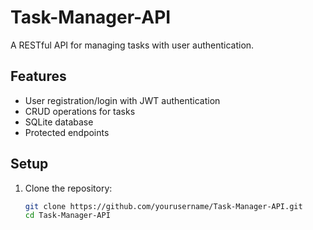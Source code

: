 # Task-Manager-API

A RESTful API for managing tasks with user authentication.

## Features
- User registration/login with JWT authentication
- CRUD operations for tasks
- SQLite database
- Protected endpoints

## Setup

1. Clone the repository:
   ```bash
   git clone https://github.com/yourusername/Task-Manager-API.git
   cd Task-Manager-API